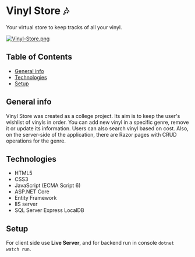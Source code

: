 # **Vinyl Store** :notes:

Your virtual store to keep tracks of all your vinyl.

[![Vinyl-Store.png](https://i.postimg.cc/SNJhhrcN/Vinyl-Store.png)](https://postimg.cc/zVZMwTd9)

## **Table of Contents**
- [General info](#general-info)
- [Technologies](#technologies)
- [Setup](#setup)


## General info

Vinyl Store was created as a college project. Its aim is to keep the user's wishlist of vinyls in order. You can add new vinyl in a specific genre, remove it or update its information. Users can also search vinyl based on cost. Also, on the server-side of the application, there are Razor pages with CRUD operations for the genre.

## Technologies

- HTML5
- CSS3
- JavaScript (ECMA Script 6)
- ASP.NET Core
- Entity Framework
- IIS server
- SQL Server Express LocalDB

## Setup

For client side use **Live Server**, and for backend run in console ```dotnet watch run```.




